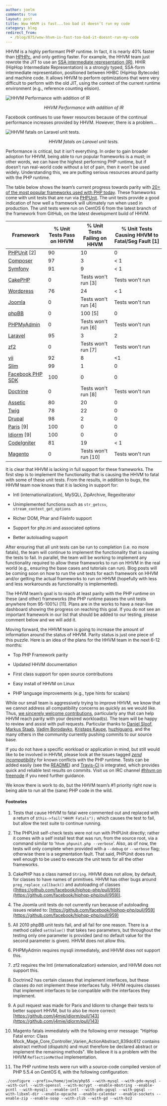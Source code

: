 ```yaml
---
author: joelm
comments: true
layout: post
title: Wow HHVM is fast...too bad it doesn’t run my code
category: blog
redirect_from:
  - /blog/875/wow-hhvm-is-fast-too-bad-it-doesnt-run-my-code
---
```


HHVM is a highly performant PHP runtime. In fact, it is nearly 40% faster than [HPHPc](http://en.wikipedia.org/wiki/HipHop_for_PHP#History_Before_HHVM), and only getting faster. For example, the HHVM team just rewrote the JIT to use an [SSA intermediate representation (IR)](https://github.com/facebook/hiphop-php/blob/master/hphp/doc/ir.specification). HHIR (HipHop Intermediate Representation) is a strongly typed, SSA-form intermediate representation, positioned between HHBC (HipHop Bytecode) and machine code. It allows HHVM to perform optimizations that were very difficult to perform with the old JIT, using the context of the current runtime environment (e.g., reference counting elision).

![HHVM Performance with addition of IR](/static/images/posts/ir_chart-e13788785293871.png)
<center><i>HHVM Performance with addition of IR</i></center>

Facebook continues to use fewer resources because of the continual performance increases provided by HHVM. However, there is a problem...

![HHVM fatals on Laravel unit tests.](/static/images/posts/hhvm_fatal-e13788786622871.png)
<center><i>HHVM fatals on Laravel unit tests.</i></center>

Performance is critical, but it isn’t everything. In order to gain broader adoption for HHVM, being able to run popular frameworks is a must; in other words, we can have the highest performing PHP runtime, but if doesn’t run real-world code without a lot of pain, then it won’t be used widely. Understanding this, we are putting serious resources around parity with the PHP runtime.

The table below shows the team’s current progress towards parity with [20+ of the most popular frameworks used with PHP today](https://github.com/search?l=php&q=stars%3A%3E1&s=stars&type=Repositories). These frameworks come with unit tests that are run via [PHPUnit](https://github.com/sebastianbergmann/phpunit/). The unit tests provide a good indication of how well a framework will ultimately run when used in production. The unit tests were run on CentOS 6 from the latest branch of the framework from GitHub, on the latest development build of HHVM.

Framework | % Unit Tests Pass on HHVM | % Unit Tests Failing on HHVM | % Unit Tests Causing HHVM to Fatal/Seg Fault [1]
--------- | ------------------------- | ---------------------------- | ------------------------------------------------
[PHPUnit](https://github.com/sebastianbergmann/phpunit) [2] | 90 | 10 | 0
[Composer](https://github.com/composer/composer) | 97 | 3 | < 1
[Symfony](https://github.com/symfony/symfony) | 91 | 9 | < 1
[CakePHP](https://github.com/cakephp/cakephp) | 0 | Tests won't run [3] | Tests won't run
[Wordpress](https://github.com/kurtpayne/wordpress-unit-tests) | 76 | 24 | < 1
[Joomla](https://github.com/joomla/joomla-platform) | 0 | Tests won't run [4] | Tests won't run
[phpBB](https://github.com/phpbb/phpbb3) | 0 | 100 [5] | 0
[PHPMyAdmin](https://github.com/phpmyadmin/phpmyadmin) | 0 | Tests won't run [6] | Tests won't run
[Laravel](https://github.com/laravel/laravel) | 95 | 3 | 2
[zf2](https://github.com/zendframework/zf2) | 0 | Tests won't run [7] | Tests won't run
[yii](https://github.com/yiisoft/yii) | 92 | 8 | <1
[Slim](https://github.com/codeguy/Slim) | 99 | 1 | 0
[Facebook PHP SDK](https://github.com/facebook/facebook-php-sdk) | 100 | 0 | 0
[Doctrine](https://github.com/doctrine/doctrine2) | 0 | Tests won't run [8] | Tests won't run
[Assetic](https://github.com/kriswallsmith/assetic) | 80 | 20 | 0
[Twig](https://github.com/fabpot/Twig) | 78 | 22 | 0
[Drupal](https://github.com/drupal/drupal) | 98 | 2 | 0
[Paris](https://github.com/j4mie/paris) [9] | 100 | 0 | 0
[Idiorm](https://github.com/j4mie/idiorm) [9] | 100 | 0  | 0
[CodeIgniter](https://github.com/EllisLab/CodeIgniter) | 81 | 19 | < 1
[Magento](https://github.com/magento/magento2) | 0 | Tests won't run [10] | Tests won't run

It is clear that HHVM is lacking in full support for these frameworks. The first step is to implement the functionality that is causing the HHVM to fatal with some of these unit tests. From the results, in addition to bugs, the HHVM team now knows that it is lacking in support for:


  * Intl (internationalization), MySQLi, ZipArchive, RegexIterator


  * Unimplemented functions such as `str_getcsv`, `stream_context_get_options`


  * Richer DOM, Phar and FileInfo support


  * Support for php.ini and associated options


  * Better autoloading support


After ensuring that all unit tests can be run to completion (i.e. no more fatals), the team will continue to implement the functionality that is causing the tests to fail. In parallel, the team will be working to implement any functionality required to allow these frameworks to run on HHVM in the real world (e.g., ensuring the base cases and tutorials can run). Blog posts will be coming soon on how to run the unit tests for each framework on HHVM and/or getting the actual frameworks to run on HHVM (hopefully with less and less workarounds as functionality is implemented).

The HHVM team’s goal is to reach at least parity with the PHP runtime on these (and other) frameworks (the PHP runtime passes the unit tests anywhere from 95-100%) [11]. Plans are in the works to have a near-live dashboard showing the progress on reaching this goal. If you do not see an important framework in our list that should be added to our testing, please comment below and we will add it.

Moving forward, the HHVM team is going to increase the amount of information around the status of HHVM. Parity status is just one piece of this puzzle. Here is an idea of the plans for the HHVM team in the next 6-12 months:


  * Top PHP Framework parity


  * Updated HHVM documentation


  * First class support for open source contributions


  * Easy install of HHVM on Linux


  * PHP language improvements (e.g., type hints for scalars)


While our small team is aggressively trying to improve HHVM, we know that we cannot address all compatibility concerns as quickly as we would like. Thus, [we sincerely welcome contributions](https://github.com/facebook/hiphop-php#contributing), particularly any that can help HHVM reach parity with your desired workload(s). The team will be happy to review and assist with pull requests. Particular thanks to [Daniel Sloof](https://github.com/danslo), [Markus Staab](https://github.com/staabm), [Vadim Borodavko](https://github.com/javer), [Kristaps Kaupe](https://github.com/kristapsk), [huzhiguang](https://github.com/huzhiguang), and the many others in the community currently pushing commits to our source base.

If you do not have a specific workload or application in mind, but still would like to be involved in HHVM, please look at the issues tagged _[zend incompatibility](https://github.com/facebook/hiphop-php/issues?labels=zend+incompatibility&page=1&state=open)_ for known conflicts with the PHP runtime. Tests can be added easily (see the [README](https://github.com/facebook/hiphop-php/blob/master/hphp/test/README.md)) and [Travis-CI](https://travis-ci.org/) is integrated, which provides quick and reliable test results on commits. Visit us on IRC channel [#hhvm on freenode](http://webchat.freenode.net/?channels=hhvm) if you need further guidance.

We know there is work to do, but the HHVM team’s #1 priority right now is being able to run all the (sane) PHP code in the wild.


#### Footnotes


1. Tests that cause HHVM to fatal were commented out and replaced with a return of `$this->fail("HHVM Fatals");` which causes the test to fail, but allow the test suite to continue running.

2. The PHPUnit self-check tests were not run with PHPUnit directly; rather it comes with a self install test that was run, from the source root, via a command similar to ‘`hhvm phpunit.php --verbose`’. Also, as of now, the tests will only complete when provided with a `--debug` or `--verbose` flag; otherwise there is a segmentation fault. That said, PHPUnit does run well enough to be used to execute the unit tests for all the other frameworks.

3. CakePHP has a class named `String`. HHVM does not allow, by default, for classes to have names of primitives. HHVM has other bugs around `preg_replace_callback()` and autoloading of classes ([https://github.com/facebook/hiphop-php/pull/959](https://github.com/facebook/hiphop-php/pull/959)).

4. The Joomla unit tests do not currently run because of autoloading issues related to: [https://github.com/facebook/hiphop-php/pull/959](https://github.com/facebook/hiphop-php/pull/959)

5. All 2010 phpBB unit tests fail, and all fail for one reason. There is a method called `setValue()` that takes two parameters, but throughout the testing only one parameter is provided (and no default value for the second parameter is given). HHVM does not allow this.

6. PHPMyAdmin requires mysqli immediately, and HHVM does not support this.

7. zf2 requires the Intl (internationalization) extension, and HHVM does not support this.

8. Doctrine2 has certain classes that implement interfaces, but these classes do not implement these interfaces fully. HHVM requires classes that implement interfaces to be compatible with the interfaces they implement.

9. A pull request was made for Paris and Idiorm to change their tests to better support HHVM, but to also be more correct: [https://github.com/j4mie/idiorm/pull/143](https://github.com/j4mie/idiorm/pull/143)

10. Magento fatals immediately with the following error message: "HipHop Fatal error: Class Mock_Mage_Core_Controller_Varien_ActionAbstract_839dc612 contains abstract method (dispatch) and must therefore be declared abstract or implement the remaining methods". We believe it is a problem with the HHVM `ReflectionMethod` implementation.


10. The PHP runtime tests were run with a source-code compiled version of PHP 5.5.4 on CentOS 6, with the following configuration:

`./configure --prefix=/home/joelm/php55 --with-mysql --with-pdo-mysql --with-curl --with-openssl --with-mcrypt --enable-mbstring --enable-pcntl --with-mysqli --enable-intl --with-pdo-pgsql --with-pgsql --with-libxml-dir --enable-opcache --enable-calendar --enable-sockets --enable-zip --enable-soap --with-zlib --with-gd --with-bz2`
